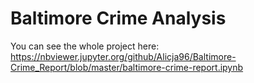 # Baltimore Crime Analysis
You can see the whole project here: https://nbviewer.jupyter.org/github/Alicja96/Baltimore-Crime_Report/blob/master/baltimore-crime-report.ipynb

